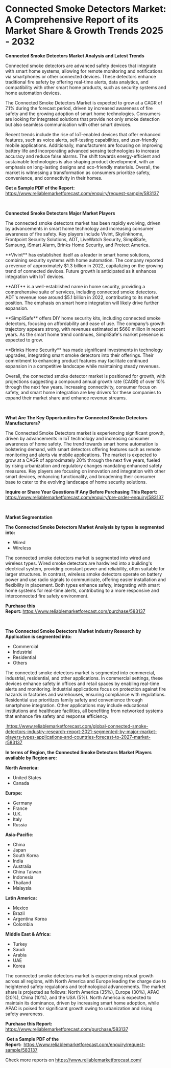 <p><h1>Connected Smoke Detectors Market: A Comprehensive Report of its Market Share & Growth Trends 2025 - 2032</h1></p><p><strong>Connected Smoke Detectors Market Analysis and Latest Trends</strong></p>
<p><p>Connected smoke detectors are advanced safety devices that integrate with smart home systems, allowing for remote monitoring and notifications via smartphones or other connected devices. These detectors enhance traditional fire safety by offering real-time alerts, data analytics, and compatibility with other smart home products, such as security systems and home automation devices.</p><p>The Connected Smoke Detectors Market is expected to grow at a CAGR of 7.1% during the forecast period, driven by increased awareness of fire safety and the growing adoption of smart home technologies. Consumers are looking for integrated solutions that provide not only smoke detection but also seamless communication with other smart devices. </p><p>Recent trends include the rise of IoT-enabled devices that offer enhanced features, such as voice alerts, self-testing capabilities, and user-friendly mobile applications. Additionally, manufacturers are focusing on improving battery life and incorporating advanced sensing technologies to increase accuracy and reduce false alarms. The shift towards energy-efficient and sustainable technologies is also shaping product development, with an emphasis on long-lasting designs and eco-friendly materials. Overall, the market is witnessing a transformation as consumers prioritize safety, convenience, and connectivity in their homes.</p></p>
<p><strong>Get a Sample PDF of the Report:&nbsp;</strong> <a href="https://www.reliablemarketforecast.com/enquiry/request-sample/583137?utm_campaign=2291&utm_medium=2&utm_source=Github&utm_content=ia&utm_term=23032025&utm_id=connected-smoke-detectors">https://www.reliablemarketforecast.com/enquiry/request-sample/583137</a></p>
<p>&nbsp;</p>
<p><strong>Connected Smoke Detectors Major Market Players</strong></p>
<p><p>The connected smoke detectors market has been rapidly evolving, driven by advancements in smart home technology and increasing consumer awareness of fire safety. Key players include Vivint, Skylinkhome, Frontpoint Security Solutions, ADT, LiveWatch Security, SimpliSafe, Samsung, iSmart Alarm, Brinks Home Security, and Protect America.</p><p>**Vivint** has established itself as a leader in smart home solutions, combining security systems with home automation. The company reported a revenue of approximately $1.3 billion in 2022, capitalizing on the growing trend of connected devices. Future growth is anticipated as it enhances integration with IoT devices.</p><p>**ADT** is a well-established name in home security, providing a comprehensive suite of services, including connected smoke detectors. ADT's revenue rose around $5.1 billion in 2022, contributing to its market position. The emphasis on smart home integration will likely drive further expansion.</p><p>**SimpliSafe** offers DIY home security kits, including connected smoke detectors, focusing on affordability and ease of use. The company’s growth trajectory appears strong, with revenues estimated at $660 million in recent years. As the smart home trend continues, SimpliSafe's market presence is expected to grow.</p><p>**Brinks Home Security** has made significant investments in technology upgrades, integrating smart smoke detectors into their offerings. Their commitment to enhancing product features may facilitate continued expansion in a competitive landscape while maintaining steady revenues.</p><p>Overall, the connected smoke detector market is positioned for growth, with projections suggesting a compound annual growth rate (CAGR) of over 10% through the next few years. Increasing connectivity, consumer focus on safety, and smart home integration are key drivers for these companies to expand their market share and enhance revenue streams.</p></p>
<p>&nbsp;</p>
<p><strong>What Are The Key Opportunities For Connected Smoke Detectors Manufacturers?</strong></p>
<p><p>The Connected Smoke Detectors market is experiencing significant growth, driven by advancements in IoT technology and increasing consumer awareness of home safety. The trend towards smart home automation is bolstering demand, with smart detectors offering features such as remote monitoring and alerts via mobile applications. The market is expected to grow at a CAGR of approximately 20% through the next five years, fueled by rising urbanization and regulatory changes mandating enhanced safety measures. Key players are focusing on innovation and integration with other smart devices, enhancing functionality, and broadening their consumer base to cater to the evolving landscape of home security solutions.</p></p>
<p><strong>Inquire or Share Your Questions If Any Before Purchasing This Report:</strong> <a href="https://www.reliablemarketforecast.com/enquiry/pre-order-enquiry/583137?utm_campaign=2291&utm_medium=2&utm_source=Github&utm_content=ia&utm_term=23032025&utm_id=connected-smoke-detectors">https://www.reliablemarketforecast.com/enquiry/pre-order-enquiry/583137</a></p>
<p>&nbsp;</p>
<p><strong>Market Segmentation</strong></p>
<p><strong>The Connected Smoke Detectors Market Analysis by types is segmented into:</strong></p>
<p><ul><li>Wired</li><li>Wireless</li></ul></p>
<p><p>The connected smoke detectors market is segmented into wired and wireless types. Wired smoke detectors are hardwired into a building's electrical system, providing constant power and reliability, often suitable for larger structures. In contrast, wireless smoke detectors operate on battery power and use radio signals to communicate, offering easier installation and flexibility in placement. Both types enhance safety, integrating with smart home systems for real-time alerts, contributing to a more responsive and interconnected fire safety environment.</p></p>
<p><strong>Purchase this Report:&nbsp;</strong><a href="https://www.reliablemarketforecast.com/purchase/583137?utm_campaign=2291&utm_medium=2&utm_source=Github&utm_content=ia&utm_term=23032025&utm_id=connected-smoke-detectors">https://www.reliablemarketforecast.com/purchase/583137</a></p>
<p>&nbsp;</p>
<p><strong>The Connected Smoke Detectors Market Industry Research by Application is segmented into:</strong></p>
<p><ul><li>Commercial</li><li>Industrial</li><li>Residential</li><li>Others</li></ul></p>
<p><p>The connected smoke detectors market is segmented into commercial, industrial, residential, and other applications. In commercial settings, these devices enhance safety in offices and retail spaces by enabling real-time alerts and monitoring. Industrial applications focus on protection against fire hazards in factories and warehouses, ensuring compliance with regulations. Residential use prioritizes family safety and convenience through smartphone integration. Other applications may include educational institutions and healthcare facilities, all benefiting from networked systems that enhance fire safety and response efficiency.</p></p>
<p><a href="https://www.reliablemarketforecast.com/global-connected-smoke-detectors-industry-research-report-2021-segmented-by-major-market-players-types-applications-and-countries-forecast-to-2027-market-r583137?utm_campaign=2291&utm_medium=2&utm_source=Github&utm_content=ia&utm_term=23032025&utm_id=connected-smoke-detectors">&nbsp;https://www.reliablemarketforecast.com/global-connected-smoke-detectors-industry-research-report-2021-segmented-by-major-market-players-types-applications-and-countries-forecast-to-2027-market-r583137</a></p>
<p><strong>In terms of Region, the Connected Smoke Detectors Market Players available by Region are:</strong></p>
<p>
    <p> <strong> North America: </strong>
        <ul>
            <li>United States</li>
            <li>Canada</li>
        </ul>
        </p> 
    <p> <strong> Europe: </strong>
        <ul>
            <li>Germany</li>
            <li>France</li>
            <li>U.K.</li>
            <li>Italy</li>
            <li>Russia</li>
        </ul>
        </p> 
    <p> <strong> Asia-Pacific: </strong>
        <ul>
            <li>China</li>
            <li>Japan</li>
            <li>South Korea</li>
            <li>India</li>
            <li>Australia</li>
            <li>China Taiwan</li>
            <li>Indonesia</li>
            <li>Thailand</li>
            <li>Malaysia</li>
        </ul>
        </p> 
    <p> <strong> Latin America: </strong>
        <ul>
            <li>Mexico</li>
            <li>Brazil</li>
            <li>Argentina Korea</li>
            <li>Colombia</li>
        </ul>
        </p> 
    <p> <strong> Middle East & Africa: </strong>
        <ul>
            <li>Turkey</li>
            <li>Saudi</li>
            <li>Arabia</li>
            <li>UAE</li>
            <li>Korea</li>
        </ul>
    </p>
    </p>
<p><p>The connected smoke detectors market is experiencing robust growth across all regions, with North America and Europe leading the charge due to heightened safety regulations and technological advancements. The market share is projected as follows: North America (35%), Europe (30%), APAC (20%), China (10%), and the USA (5%). North America is expected to maintain its dominance, driven by increasing smart home adoption, while APAC is poised for significant growth owing to urbanization and rising safety awareness.</p></p>
<p><strong>Purchase this Report: </strong><a href="https://www.reliablemarketforecast.com/purchase/583137?utm_campaign=2291&utm_medium=2&utm_source=Github&utm_content=ia&utm_term=23032025&utm_id=connected-smoke-detectors">https://www.reliablemarketforecast.com/purchase/583137</a></p>
<p>&nbsp;<strong>Get a Sample PDF of the Report:&nbsp;&nbsp;</strong><a href="https://www.reliablemarketforecast.com/enquiry/request-sample/583137?utm_campaign=2291&utm_medium=2&utm_source=Github&utm_content=ia&utm_term=23032025&utm_id=connected-smoke-detectors">https://www.reliablemarketforecast.com/enquiry/request-sample/583137</a></p>
<p><strong></strong></p>
<p>Check more reports on <a href="https://www.reliablemarketforecast.com/?utm_campaign=2291&utm_medium=2&utm_source=Github&utm_content=ia&utm_term=23032025&utm_id=connected-smoke-detectors">https://www.reliablemarketforecast.com/</a></p>
